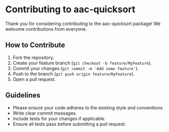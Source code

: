 # Contributing to aac-quicksort

Thank you for considering contributing to the aac-quicksort package! We welcome contributions from everyone.

## How to Contribute
1. Fork the repository.
2. Create your feature branch (`git checkout -b feature/MyFeature`).
3. Commit your changes (`git commit -m 'Add some feature'`).
4. Push to the branch (`git push origin feature/MyFeature`).
5. Open a pull request.

## Guidelines
- Please ensure your code adheres to the existing style and conventions.
- Write clear commit messages.
- Include tests for your changes if applicable.
- Ensure all tests pass before submitting a pull request.